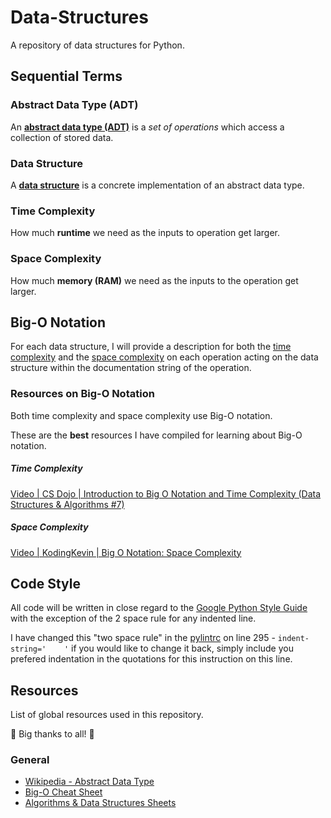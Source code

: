 # Data-Structures

A repository of data structures for Python. 

## Sequential Terms

### Abstract Data Type (ADT)

An [**abstract data type (ADT)**][2] is a *set of operations* which access a collection of stored data.

### Data Structure

A [**data structure**][4] is a concrete implementation of an abstract data type.

### Time Complexity

How much **runtime** we need as the inputs to operation get larger.

### Space Complexity

How much **memory (RAM)** we need as the inputs to the operation get larger.

## Big-O Notation

For each data structure, I will provide a description for both the [time complexity][7] and the [space complexity][8] on each operation acting on the data structure within the documentation string of the operation.

### Resources on Big-O Notation

Both time complexity and space complexity use Big-O notation.

These are the **best** resources I have compiled for learning about Big-O notation.

##### Time Complexity

[Video | CS Dojo | Introduction to Big O Notation and Time Complexity (Data Structures & Algorithms #7)][6]

##### Space Complexity

[Video | KodingKevin | Big O Notation: Space Complexity][9]

## Code Style

All code will be written in close regard to the [Google Python Style Guide][5] with the exception of the 2 space rule for any indented line.

I have changed this "two space rule" in the [pylintrc](.pylintrc) on line 295 - `indent-string='    '` if you would like to change it back, simply include you prefered indentation in the quotations for this instruction on this line.

## Resources

List of global resources used in this repository.

🎉 Big thanks to all! 🎉

### General

- [Wikipedia - Abstract Data Type][1]
- [Big-O Cheat Sheet][2]
- [Algorithms & Data Structures Sheets][3]

[1]: https://www.bigocheatsheet.com/
[2]: https://en.wikipedia.org/wiki/Abstract_data_type
[3]: https://cooervo.github.io/Algorithms-DataStructures-BigONotation/index.html
[4]: https://en.wikipedia.org/wiki/Data_structure
[5]: https://google.github.io/styleguide/pyguide.html
[6]: https://youtu.be/D6xkbGLQesk
[7]: https://en.wikipedia.org/wiki/Time_complexity
[8]: https://en.wikipedia.org/wiki/Space_complexity
[9]: https://www.youtube.com/watch?v=_F29n4Z69rE
